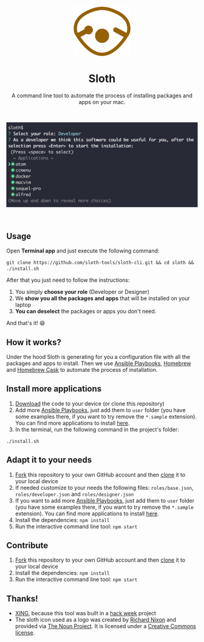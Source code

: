 <p align="center"><img src="./sloth.png" width="150" height="130" /></p>
<h1 align="center">Sloth</h1>
<p align="center">A command line tool to automate the process of installing packages and apps on your mac.</p>
<p>&nbsp;</p>

<p align="center"><img src="./screenshot.png" width="534" /></p>
<p>&nbsp;</p>

## Usage

Open **Terminal app** and just execute the following command:

```shell
git clone https://github.com/sloth-tools/sloth-cli.git && cd sloth && ./install.sh
```

After that you just need to follow the instructions:

1. You simply **choose your role** (Developer or Designer)
2. We **show you all the packages and apps** that will be installed on your laptop
3. **You can deselect** the packages or apps you don't need.

And that's it! :smile:

## How it works?

Under the hood Sloth is generating for you a configuration file with all the packages and apps to install. Then we use [Ansible Playbooks](http://docs.ansible.com/ansible/playbooks.html), [Homebrew](https://brew.sh/) and [Homebrew Cask](https://caskroom.github.io/) to automate the process of installation.

## Install more applications

1. [Download](https://github.com/sloth-tools/sloth-cli/archive/master.zip) the code to your device (or clone this repository)
2. Add more [Ansible Playbooks](http://docs.ansible.com/ansible/playbooks.html), just add them to `user` folder (you have some examples there, if you want to try remove the `*.sample` extension). You can find more applications to install [here](https://caskroom.github.io/search).
3. In the terminal, run the following command in the project's folder: 
```shell
./install.sh
```

## Adapt it to your needs

1. [Fork](https://help.github.com/articles/fork-a-repo/) this repository to your own GitHub account and then [clone](https://help.github.com/articles/cloning-a-repository/) it to your local device
2. If needed customize to your needs the following files: `roles/base.json`, `roles/developer.json` and `roles/designer.json`
3. If you want to add more [Ansible Playbooks](http://docs.ansible.com/ansible/playbooks.html), just add them to `user` folder (you have some examples there, if you want to try remove the `*.sample` extension). You can find more applications to install [here](https://caskroom.github.io/search).
4. Install the dependencies: `npm install`
5. Run the interactive command line tool: `npm start`

## Contribute

1. [Fork](https://help.github.com/articles/fork-a-repo/) this repository to your own GitHub account and then [clone](https://help.github.com/articles/cloning-a-repository/) it to your local device
2. Install the dependencies: `npm install`
3. Run the interactive command line tool: `npm start`

## Thanks!

- [XING](https://www.youtube.com/watch?v=TReXjRSlevg), because this tool was built in a [hack week](https://twitter.com/hashtag/hackweekxing) project
- The sloth icon used as a logo was created by [Richard Nixon](https://thenounproject.com/nixonrichard) and provided via [The Noun Project](https://thenounproject.com/). It is licensed under a [Creative Commons license](https://creativecommons.org/licenses/by/3.0/us/).